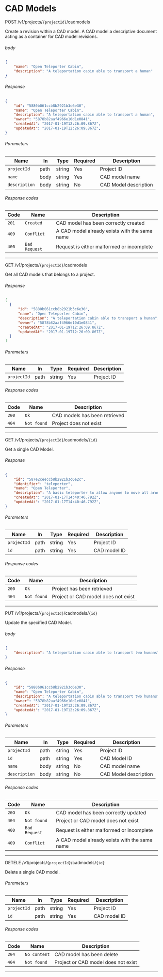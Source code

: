 # CAD Models

<span class="api method post">POST</span> <span class="api label">/v1/projects/`{projectId}`/cadmodels</span>

Create a revision within a CAD model. A CAD model a descriptive document acting
as a container for CAD model revisions.

###### body

```json
{
    "name": "Open Teleporter Cabin",
    "description": "A teleportation cabin able to transport a human"
}
```

###### Response

```json
{
    "id": "5880b061ccb8b2921b3c6e30",
    "name": "Open Teleporter Cabin",
    "description": "A teleportation cabin able to transport a human",
    "owner": "5878b82aaf4966e10d1e0841",
    "createdAt": "2017-01-19T12:26:09.867Z",
    "updatedAt": "2017-01-19T12:26:09.867Z",
}
```

###### Parameters

Name           | In    | Type     | Required | Description
---------------|-------|----------|----------|-----------------------------------
`projectId`    | path  | string   | Yes      | Project ID
`name`         | body  | string   | Yes      | CAD model name
`description`  | body  | string   | No       | CAD Model description

###### Response codes

Code   | Name             | Description
-------|------------------|---------------------------------------------------
`201`  | `Created`        | CAD model has been correctly created
`409`  | `Conflict`       | A CAD model already exists with the same name
`400`  | `Bad Request`    | Request is either malformed or incomplete

___

<span class="api method get">GET</span> <span class="api label">/v1/projects/`{projectId}`/cadmodels</span>

Get all CAD models that belongs to a project.

###### Response

```json
[
  {
      "id": "5880b061ccb8b2921b3c6e30",
      "name": "Open Teleporter Cabin",
      "description": "A teleportation cabin able to transport a human",
      "owner": "5878b82aaf4966e10d1e0841",
      "createdAt": "2017-01-19T12:26:09.867Z",
      "updatedAt": "2017-01-19T12:26:09.867Z",
  }
]
```

###### Parameters

Name           | In    | Type     | Required | Description
---------------|-------|----------|----------|-----------------------------------
`projectId`    | path  | string   | Yes      | Project ID

###### Response codes

Code   | Name             | Description
-------|------------------|---------------------------------------------------
`200`  | `Ok`             | CAD models has been retrieved
`404`  | `Not found`      | Project does not exist

___

<span class="api method get">GET</span> <span class="api label">/v1/projects/`{projectId}`/cadmodels/`{id}`</span>

Get a single CAD Model.

###### Response

```json
{
    "id": "587e2ceeccb8b2921b3c6e2c",
    "identifier": "teleporter",
    "name": "Open Teleporter",
    "description": "A basic teleporter to allow anyone to move all around the world",
    "createdAt": "2017-01-17T14:40:46.792Z",
    "updatedAt": "2017-01-17T14:40:46.792Z",
}
```

###### Parameters

Name           | In    | Type     | Required | Description
---------------|-------|----------|----------|-----------------------------------
`projectId`    | path  | string   | Yes      | Project ID
`id`           | path  | string   | Yes      | CAD model ID

###### Response codes

Code   | Name             | Description
-------|------------------|---------------------------------------------------
`200`  | `Ok`             | Project has been retrieved
`404`  | `Not found`      | Project or CAD model does not exist

___

<span class="api method put">PUT</span> <span class="api label">/v1/projects/`{projectId}`/cadmodels/`{id}`</span>

Update the specified CAD Model.

###### body

```json
{
    "description": "A teleportation cabin able to transport two humans"
}
```

###### Response

```json
{
    "id": "5880b061ccb8b2921b3c6e30",
    "name": "Open Teleporter Cabin",
    "description": "A teleportation cabin able to transport two humans",
    "owner": "5878b82aaf4966e10d1e0841",
    "createdAt": "2017-01-19T12:26:09.867Z",
    "updatedAt": "2017-01-19T12:26:09.867Z",
}
```

###### Parameters

Name           | In    | Type     | Required | Description
---------------|-------|----------|----------|-----------------------------------
`projectId`    | path  | string   | Yes      | Project ID
`id`           | path  | string   | Yes      | CAD Model ID
`name`         | body  | string   | No       | CAD model name
`description`  | body  | string   | No       | CAD Model description


###### Response codes

Code   | Name             | Description
-------|------------------|---------------------------------------------------
`20O`  | `Ok`             | CAD model has been correctly updated
`404`  | `Not found`      | Project or CAD model does not exist
`400`  | `Bad Request`    | Request is either malformed or incomplete
`409`  | `Conflict`       | A CAD model already exists with the same name

___

<span class="api method delete">DETELE</span> <span class="api label">/v1/projects/`{projectId}`/cadmodels/`{id}`</span>

Delete a single CAD model.

###### Parameters

Name           | In    | Type     | Required | Description
---------------|-------|----------|----------|-----------------------------------
`projectId`    | path  | string   | Yes      | Project ID
`id`           | path  | string   | Yes      | CAD model ID

###### Response codes

Code   | Name             | Description
-------|------------------|---------------------------------------------------
`204`  | `No content`     | CAD model has been delete
`404`  | `Not found`      | Project or CAD model does not exist

___
